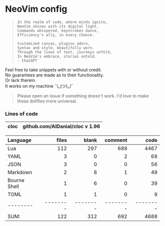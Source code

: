 <!-- This file is generated from README.tmpl.md -->
# NeoVim config

> ```
> In the realm of code, where minds ignite,
> NeoVim shines with its digital light.
> Commands whispered, keystrokes dance,
> Efficiency's ally, in every chance.
>
> Customized canvas, plugins adorn,
> Syntax and style, beautifully worn.
> Through the lines of text, journeys unfold,
> In NeoVim's embrace, stories untold.
> - ChatGPT
> ```

Feel free to take snippets with or without credit.\
No guarantees are made as to their functionality.\
Or lack therein.\
It works on my machine ¯\\\_(ツ)\_\/¯

> Please open an issue if something doesn't work. I'd love to make these dotfiles more universal.

### Lines of code
cloc|github.com/AlDanial/cloc v 1.96
--- | ---

Language|files|blank|comment|code
:-------|-------:|-------:|-------:|-------:
Lua|112|297|689|4467
YAML|3|0|2|68
JSON|3|0|0|56
Markdown|2|8|1|49
Bourne Shell|1|6|0|39
TOML|1|1|0|9
--------|--------|--------|--------|--------
SUM:|122|312|692|4688
